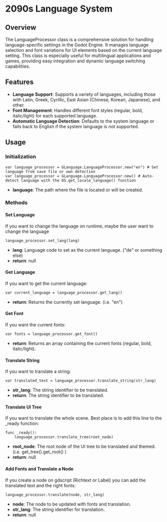 # 2090s Language System

## Overview
The LanguageProcessor class is a comprehensive solution for handling language-specific settings in the Godot Engine. 
It manages language selection and font variations for UI elements based on the current language setting. 
This class is especially useful for multilingual applications and games, providing easy integration and dynamic 
language switching capabilities.

## Features
- **Language Support**: Supports a variety of languages, including those with Latin, Greek, Cyrillic, East Asian (Chinese, Korean, Japanese), and other.
- **Font Management**: Handles different font styles (regular, bold, italic/light) for each supported language.
- **Automatic Language Detection**: Defaults to the system language or falls back to English if the system language is not supported.


## Usage

### Initialization
```gdscript
var language_processor = GLanguage.LanguageProcessor.new("en") # Set language from save file or own detection
var language_processor = GLanguage.LanguageProcessor.new() # Auto-detect language with the OS.get_locale_language() function
```

- **language**: The path where the file is located or will be created.


### Methods

#### Set Language
If you want to change the language on runtime, maybe the user want to change the language

```gdscript
language_processor.set_lang(lang)
```

- **lang**:  Language code to set as the current language. ("de" or something else)
- **return**: null

#### Get Language
If you want to get the current language:
```gdscript
var current_language = language_processor.get_lang()
```

- **return**: Returns the currently set language. (i.e. "en")

#### Get Font

If you want the current fonts:
```gdscript
var fonts = language_processor.get_font()
```

- **return**: Returns an array containing the current fonts (regular, bold, italic/light).

#### Translate String

If you want to translate a string:
```gdscript
var translated_text = language_processor.translate_string(str_lang)
```

- **str_lang**: The string identifier to be translated.
- **return**: The string identifier to be translated.


#### Translate UI Tree

If you want to translate the whole scene. Best place is to add this line to the _ready function:
```gdscript
func _ready():
	language_processor.translate_tree(root_node)
```

- **root_node**: The root node of the UI tree to be translated and themed. (i.e. get_tree().get_root() )
- **return**: null


#### Add Fonts and Translate a Node

If you create a node on gdscript (Richtext or Label) you can add the translated text and the right fonts:
```gdscript
language_processor.translate(node, str_lang)
```

- **node**: The node to be updated with fonts and translation.
- **str_lang**: The string identifier for translation.
- **return**: null
